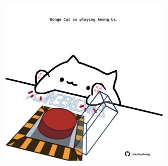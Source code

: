 <!-- built at 17/11/2024, 01:28:02 UTC -->
<p align="center">
  <img width="500" height="500" src="./ReadmeImage.svg">
</p>
